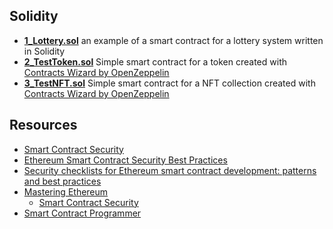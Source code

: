 ## Solidity
- [**1_Lottery.sol**](https://github.com/seeu-inspace/reference-web3-security/blob/main/development/1_Lottery.sol) an example of a smart contract for a lottery system written in Solidity
- [**2_TestToken.sol**](https://github.com/seeu-inspace/reference-web3-security/blob/main/development/2_TestToken.sol) Simple smart contract for a token created with [Contracts Wizard by OpenZeppelin](https://docs.openzeppelin.com/contracts/4.x/wizard)
- [**3_TestNFT.sol**](https://github.com/seeu-inspace/reference-web3-security/blob/main/development/3_TestNFT.sol) Simple smart contract for a NFT collection created with [Contracts Wizard by OpenZeppelin](https://docs.openzeppelin.com/contracts/4.x/wizard)

## Resources
- [Smart Contract Security](https://ethereum.org/en/developers/docs/smart-contracts/security/)
- [Ethereum Smart Contract Security Best Practices](https://consensys.github.io/smart-contract-best-practices/)
- [Security checklists for Ethereum smart contract development: patterns and best practices](https://arxiv.org/pdf/2008.04761.pdf)
- [Mastering Ethereum](https://github.com/ethereumbook/ethereumbook)
  - [Smart Contract Security](https://github.com/ethereumbook/ethereumbook/blob/develop/09smart-contracts-security.asciidoc)
- [Smart Contract Programmer](https://www.youtube.com/channel/UCJWh7F3AFyQ_x01VKzr9eyA)
